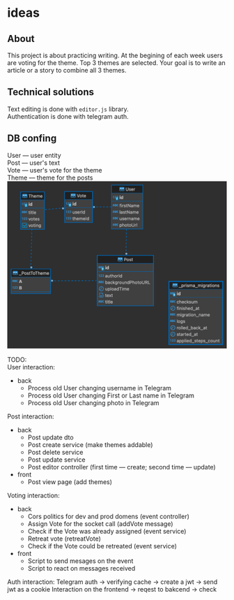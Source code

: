 # ideas

## About

This project is about practicing writing. At the begining of each week users are voting for the theme. Top 3 themes are selected. Your goal is to write an article or a story to combine all 3 themes.

## Technical solutions

Text editing is done with `editor.js` library.  
Authentication is done with telegram auth.

## DB confing

User –– user entity  
Post –– user's text  
Vote –– user's vote for the theme  
Theme –– theme for the posts  
![DB structure](readmeResouces/Post.png)

TODO:  
User interaction:

- back
  - Process old User changing username in Telegram
  - Process old User changing First or Last name in Telegram
  - Process old User changing photo in Telegram

Post interaction:

- back
  - Post update dto
  - Post create service (make themes addable)
  - Post delete service
  - Post update service
  - Post editor controller (first time –– create; second time –– update)
- front
  - Post view page (add themes)

Voting interaction:

- back
  - Cors politics for dev and prod domens (event controller)
  - Assign Vote for the socket call (addVote message)
  - Check if the Vote was already assigned (event service)
  - Retreat vote (retreatVote)
  - Check if the Vote could be retreated (event service)
- front
  - Script to send mesages on the event
  - Script to react on messages received

Auth interaction:
Telegram auth -> verifying cache -> create a jwt -> send jwt as a cookie
Interaction on the frontend -> reqest to bakcend -> check
